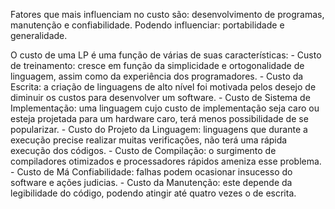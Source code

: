 Fatores que mais influenciam no custo são: desenvolvimento de programas, manutenção e confiabilidade. Podendo influenciar: portabilidade e generalidade.

O custo de uma LP é uma função de várias de suas características:
	- Custo de treinamento: cresce em função da simplicidade e ortogonalidade de linguagem, assim como da experiência dos programadores.
	-  Custo da Escrita: a criação de linguagens de alto nível foi motivada pelos desejo de diminuir os custos para desenvolver um software.
	-  Custo de Sistema de Implementação:  uma linguagem cujo custo de implementação seja caro ou esteja projetada para um hardware caro, terá menos possibilidade de se popularizar.
	- Custo do Projeto da Linguagem: linguagens que durante a execução precise realizar muitas verificações, não terá uma rápida execução dos códigos.
	- Custo de Compilação: o surgimento de compiladores otimizados e processadores rápidos ameniza esse problema.
	- Custo de Má Confiabilidade: falhas podem ocasionar insucesso do software e ações judicias.
	- Custo da Manutenção: este depende da legibilidade do código, podendo atingir até quatro vezes o de escrita.
